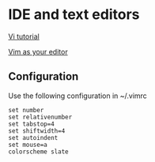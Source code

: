 # IDE and text editors

[Vi tutorial](https://www.youtube.com/watch?v=RZ4p-saaQkc)

[Vim as your editor](https://www.youtube.com/watch?v=X6AR2RMB5tE)

## Configuration

Use the following configuration in ~/.vimrc

    set number
    set relativenumber
    set tabstop=4
    set shiftwidth=4
    set autoindent
    set mouse=a
    colorscheme slate
